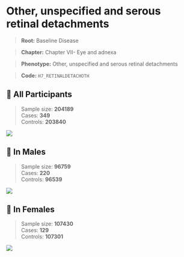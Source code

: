 # Other, unspecified and serous retinal detachments

> **Root:** Baseline Disease  

> **Chapter:** Chapter VII- Eye and adnexa  

> **Phenotype:** Other, unspecified and serous retinal detachments  

> **Code:** `H7_RETINALDETACHOTH`

## 🧪 All Participants  
> Sample size: **204189**  
> Cases: **349**  
> Controls: **203840**
<img src="/Disease/Figures/ALL/Baseline/H7_RETINALDETACHOTH.png"/>
<CsvTable src="/public/Disease/Data/ALL/Baseline/LG_H7_RETINALDETACHOTH.csv" label="🔍 View full results" />

## 👨 In Males  
> Sample size: **96759**  
> Cases: **220**  
> Controls: **96539**
<img src="/Disease/Figures/Male/Baseline/H7_RETINALDETACHOTH.png"/>
<CsvTable src="/public/Disease/Data/Male/Baseline/LG_H7_RETINALDETACHOTH.csv" label="🔍 View full results" />

## 👩 In Females  
> Sample size: **107430**  
> Cases: **129**  
> Controls: **107301**
<img src="/Disease/Figures/Female/Baseline/H7_RETINALDETACHOTH.png"/>
<CsvTable src="/public/Disease/Data/Female/Baseline/LG_H7_RETINALDETACHOTH.csv" label="🔍 View full results" />

